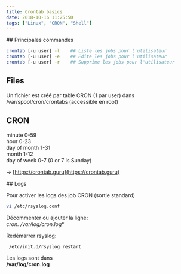 ```yaml
---
title: Crontab basics
date: 2018-10-16 11:25:50
tags: ["Linux", "CRON", "Shell"]
---
```



## Principales commandes

```sh
crontab [-u user] -l    ## Liste les jobs pour l'utilisateur
crontab [-u user] -e    ## Edite les jobs pour l'utilisateur
crontab [-u user] -r    ## Supprime les jobs pour l'utilisateur

```

## Files

Un fichier est créé par table CRON (1 par user) dans /var/spool/cron/crontabs  (accessible en root)

## CRON

minute 	0-59  
hour 	0-23  
day of month 	1-31  
month 	1-12   
day of week 	0-7 (0 or 7 is Sunday)  


-> [https://crontab.guru](https://crontab.guru)

## Logs

Pour activer les logs des job CRON (sortie standard)
```sh
vi /etc/rsyslog.conf

```

Décommenter ou ajouter la ligne:  
**cron.*     /var/log/cron.log**

Redémarrer rsyslog:
```sh
 /etc/init.d/rsyslog restart
```

Les logs sont dans  
**/var/log/cron.log**
